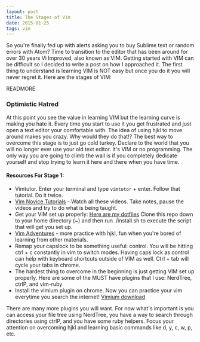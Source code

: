 ```yaml
---
layout: post
title: The Stages of Vim
date: 2015-01-25 
tags: vim 
---
```


So you're finally fed up with alerts asking you to buy Sublime text or random errors with Atom?  Time to transition to the editor that has been around for over 30 years Vi Improved, also known as VIM. Getting started with VIM can be difficult so I decided to write a post on how I approached it.  The first thing to understand is learning VIM is NOT easy but once you do it you will never regret it.  Here are the stages of VIM:

READMORE

### Optimistic Hatred
At this point you see the value in learning VIM but the learning curve is making you hate it.  Every time you start to use it you get frustrated and just open a text editor your comfortable with.  The idea of using hjkl to move around makes you crazy.  Why would they do that!?  The best way to overcome this stage is to just go cold turkey.  Declare to the world that you will no longer ever use your old text editor.  It's VIM or no programming.  The only way you are going to climb the wall is if you completely dedicate yourself and stop trying to learn it here and there when you have time. 

#### Resources For Stage 1:

*  Vimtutor.  Enter your terminal and type ``vimtutor`` + enter.  Follow that tutorial. Do it twice.
*  [Vim Novice Tutorials](http://derekwyatt.org/vim/tutorials/novice/) - Watch all these videos.  Take notes, pause the videos and try to do what is being taught.
*  Get your VIM set up properly: [Here are my dotfiles](https://github.com/SpencerCDixon/dotfiles)  Clone this repo down to your home directory (~) and then run ./install.sh to execute the script that will get you set up.
*  [Vim Adventures](http://vim-adventures.com/) - more practice with hjkl, fun when you're bored of learning from other materials.
*  Remap your capslock to be something useful: control. You will be hitting ctrl + c constantly in vim to switch modes.  Having caps lock as control can help with keyboard shortcuts outside of VIM as well. Ctrl + tab will cycle your tabs in chrome.
*  The hardest thing to overcome in the beginning is just getting VIM set up properly.  Here are some of the MUST have plugins that I use: NerdTree, ctrlP, and vim-ruby
*  Install the vimium plugin on chrome.  Now you can practice your vim everytime you search the internet! [Vimium download](https://chrome.google.com/webstore/detail/vimium/dbepggeogbaibhgnhhndojpepiihcmeb?hl=en)

There are many more plugins you will want.  For now what's important is you can access your file tree using NerdTree, you have a way to search through directories using ctrlP, and you have some ruby helpers.  Focus your attention on overcoming hjkl and learning basic commands like d, y, c, w, p, etc.

